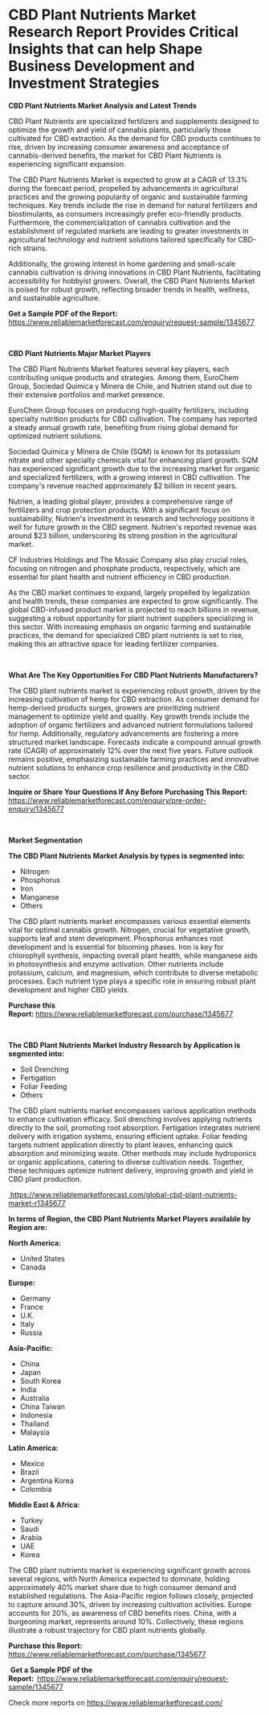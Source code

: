 <p><h1>CBD Plant Nutrients Market Research Report Provides Critical Insights that can help Shape Business Development and Investment Strategies</h1></p><p><strong>CBD Plant Nutrients Market Analysis and Latest Trends</strong></p>
<p><p>CBD Plant Nutrients are specialized fertilizers and supplements designed to optimize the growth and yield of cannabis plants, particularly those cultivated for CBD extraction. As the demand for CBD products continues to rise, driven by increasing consumer awareness and acceptance of cannabis-derived benefits, the market for CBD Plant Nutrients is experiencing significant expansion. </p><p>The CBD Plant Nutrients Market is expected to grow at a CAGR of 13.3% during the forecast period, propelled by advancements in agricultural practices and the growing popularity of organic and sustainable farming techniques. Key trends include the rise in demand for natural fertilizers and biostimulants, as consumers increasingly prefer eco-friendly products. Furthermore, the commercialization of cannabis cultivation and the establishment of regulated markets are leading to greater investments in agricultural technology and nutrient solutions tailored specifically for CBD-rich strains. </p><p>Additionally, the growing interest in home gardening and small-scale cannabis cultivation is driving innovations in CBD Plant Nutrients, facilitating accessibility for hobbyist growers. Overall, the CBD Plant Nutrients Market is poised for robust growth, reflecting broader trends in health, wellness, and sustainable agriculture.</p></p>
<p><strong>Get a Sample PDF of the Report:&nbsp;</strong> <a href="https://www.reliablemarketforecast.com/enquiry/request-sample/1345677?utm_campaign=2300&utm_medium=2&utm_source=Github&utm_content=ia&utm_term=03042025&utm_id=cbd-plant-nutrients">https://www.reliablemarketforecast.com/enquiry/request-sample/1345677</a></p>
<p>&nbsp;</p>
<p><strong>CBD Plant Nutrients Major Market Players</strong></p>
<p><p>The CBD Plant Nutrients Market features several key players, each contributing unique products and strategies. Among them, EuroChem Group, Sociedad Química y Minera de Chile, and Nutrien stand out due to their extensive portfolios and market presence.</p><p>EuroChem Group focuses on producing high-quality fertilizers, including specialty nutrition products for CBD cultivation. The company has reported a steady annual growth rate, benefiting from rising global demand for optimized nutrient solutions. </p><p>Sociedad Química y Minera de Chile (SQM) is known for its potassium nitrate and other specialty chemicals vital for enhancing plant growth. SQM has experienced significant growth due to the increasing market for organic and specialized fertilizers, with a growing interest in CBD cultivation. The company's revenue reached approximately $2 billion in recent years.</p><p>Nutrien, a leading global player, provides a comprehensive range of fertilizers and crop protection products. With a significant focus on sustainability, Nutrien's investment in research and technology positions it well for future growth in the CBD segment. Nutrien's reported revenue was around $23 billion, underscoring its strong position in the agricultural market.</p><p>CF Industries Holdings and The Mosaic Company also play crucial roles, focusing on nitrogen and phosphate products, respectively, which are essential for plant health and nutrient efficiency in CBD production.</p><p>As the CBD market continues to expand, largely propelled by legalization and health trends, these companies are expected to grow significantly. The global CBD-infused product market is projected to reach billions in revenue, suggesting a robust opportunity for plant nutrient suppliers specializing in this sector. With increasing emphasis on organic farming and sustainable practices, the demand for specialized CBD plant nutrients is set to rise, making this an attractive space for leading fertilizer companies.</p></p>
<p>&nbsp;</p>
<p><strong>What Are The Key Opportunities For CBD Plant Nutrients Manufacturers?</strong></p>
<p><p>The CBD plant nutrients market is experiencing robust growth, driven by the increasing cultivation of hemp for CBD extraction. As consumer demand for hemp-derived products surges, growers are prioritizing nutrient management to optimize yield and quality. Key growth trends include the adoption of organic fertilizers and advanced nutrient formulations tailored for hemp. Additionally, regulatory advancements are fostering a more structured market landscape. Forecasts indicate a compound annual growth rate (CAGR) of approximately 12% over the next five years. Future outlook remains positive, emphasizing sustainable farming practices and innovative nutrient solutions to enhance crop resilience and productivity in the CBD sector.</p></p>
<p><strong>Inquire or Share Your Questions If Any Before Purchasing This Report:</strong> <a href="https://www.reliablemarketforecast.com/enquiry/pre-order-enquiry/1345677?utm_campaign=2300&utm_medium=2&utm_source=Github&utm_content=ia&utm_term=03042025&utm_id=cbd-plant-nutrients">https://www.reliablemarketforecast.com/enquiry/pre-order-enquiry/1345677</a></p>
<p>&nbsp;</p>
<p><strong>Market Segmentation</strong></p>
<p><strong>The CBD Plant Nutrients Market Analysis by types is segmented into:</strong></p>
<p><ul><li>Nitrogen</li><li>Phosphorus</li><li>Iron</li><li>Manganese</li><li>Others</li></ul></p>
<p><p>The CBD plant nutrients market encompasses various essential elements vital for optimal cannabis growth. Nitrogen, crucial for vegetative growth, supports leaf and stem development. Phosphorus enhances root development and is essential for blooming phases. Iron is key for chlorophyll synthesis, impacting overall plant health, while manganese aids in photosynthesis and enzyme activation. Other nutrients include potassium, calcium, and magnesium, which contribute to diverse metabolic processes. Each nutrient type plays a specific role in ensuring robust plant development and higher CBD yields.</p></p>
<p><strong>Purchase this Report:&nbsp;</strong><a href="https://www.reliablemarketforecast.com/purchase/1345677?utm_campaign=2300&utm_medium=2&utm_source=Github&utm_content=ia&utm_term=03042025&utm_id=cbd-plant-nutrients">https://www.reliablemarketforecast.com/purchase/1345677</a></p>
<p>&nbsp;</p>
<p><strong>The CBD Plant Nutrients Market Industry Research by Application is segmented into:</strong></p>
<p><ul><li>Soil Drenching</li><li>Fertigation</li><li>Foliar Feeding</li><li>Others</li></ul></p>
<p><p>The CBD plant nutrients market encompasses various application methods to enhance cultivation efficacy. Soil drenching involves applying nutrients directly to the soil, promoting root absorption. Fertigation integrates nutrient delivery with irrigation systems, ensuring efficient uptake. Foliar feeding targets nutrient application directly to plant leaves, enhancing quick absorption and minimizing waste. Other methods may include hydroponics or organic applications, catering to diverse cultivation needs. Together, these techniques optimize nutrient delivery, improving growth and yield in CBD plant production.</p></p>
<p><a href="https://www.reliablemarketforecast.com/global-cbd-plant-nutrients-market-r1345677?utm_campaign=2300&utm_medium=2&utm_source=Github&utm_content=ia&utm_term=03042025&utm_id=cbd-plant-nutrients">&nbsp;https://www.reliablemarketforecast.com/global-cbd-plant-nutrients-market-r1345677</a></p>
<p><strong>In terms of Region, the CBD Plant Nutrients Market Players available by Region are:</strong></p>
<p>
    <p> <strong> North America: </strong>
        <ul>
            <li>United States</li>
            <li>Canada</li>
        </ul>
        </p> 
    <p> <strong> Europe: </strong>
        <ul>
            <li>Germany</li>
            <li>France</li>
            <li>U.K.</li>
            <li>Italy</li>
            <li>Russia</li>
        </ul>
        </p> 
    <p> <strong> Asia-Pacific: </strong>
        <ul>
            <li>China</li>
            <li>Japan</li>
            <li>South Korea</li>
            <li>India</li>
            <li>Australia</li>
            <li>China Taiwan</li>
            <li>Indonesia</li>
            <li>Thailand</li>
            <li>Malaysia</li>
        </ul>
        </p> 
    <p> <strong> Latin America: </strong>
        <ul>
            <li>Mexico</li>
            <li>Brazil</li>
            <li>Argentina Korea</li>
            <li>Colombia</li>
        </ul>
        </p> 
    <p> <strong> Middle East & Africa: </strong>
        <ul>
            <li>Turkey</li>
            <li>Saudi</li>
            <li>Arabia</li>
            <li>UAE</li>
            <li>Korea</li>
        </ul>
    </p>
    </p>
<p><p>The CBD plant nutrients market is experiencing significant growth across several regions, with North America expected to dominate, holding approximately 40% market share due to high consumer demand and established regulations. The Asia-Pacific region follows closely, projected to capture around 30%, driven by increasing cultivation activities. Europe accounts for 20%, as awareness of CBD benefits rises. China, with a burgeoning market, represents around 10%. Collectively, these regions illustrate a robust trajectory for CBD plant nutrients globally.</p></p>
<p><strong>Purchase this Report: </strong><a href="https://www.reliablemarketforecast.com/purchase/1345677?utm_campaign=2300&utm_medium=2&utm_source=Github&utm_content=ia&utm_term=03042025&utm_id=cbd-plant-nutrients">https://www.reliablemarketforecast.com/purchase/1345677</a></p>
<p>&nbsp;<strong>Get a Sample PDF of the Report:&nbsp;&nbsp;</strong><a href="https://www.reliablemarketforecast.com/enquiry/request-sample/1345677?utm_campaign=2300&utm_medium=2&utm_source=Github&utm_content=ia&utm_term=03042025&utm_id=cbd-plant-nutrients">https://www.reliablemarketforecast.com/enquiry/request-sample/1345677</a></p>
<p><strong></strong></p>
<p>Check more reports on <a href="https://www.reliablemarketforecast.com/?utm_campaign=2300&utm_medium=2&utm_source=Github&utm_content=ia&utm_term=03042025&utm_id=cbd-plant-nutrients">https://www.reliablemarketforecast.com/</a></p>